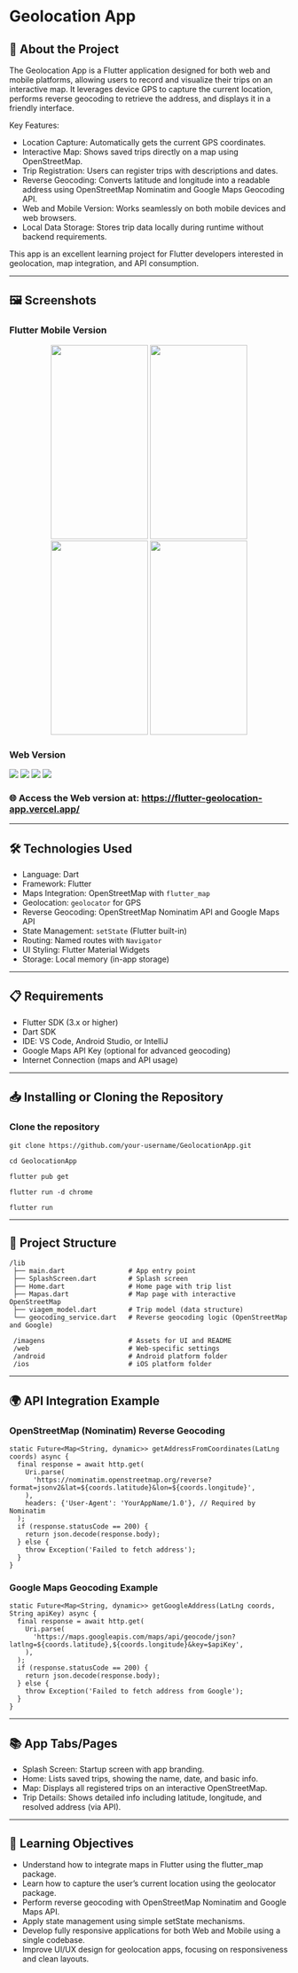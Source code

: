 # Geolocation App

## 🚀 About the Project

The Geolocation App is a Flutter application designed for both web and mobile platforms, allowing users to record and visualize their trips on an interactive map. It leverages device GPS to capture the current location, performs reverse geocoding to retrieve the address, and displays it in a friendly interface.

Key Features:
- Location Capture: Automatically gets the current GPS coordinates.
- Interactive Map: Shows saved trips directly on a map using OpenStreetMap.
- Trip Registration: Users can register trips with descriptions and dates.
- Reverse Geocoding: Converts latitude and longitude into a readable address using OpenStreetMap Nominatim and Google Maps Geocoding API.
- Web and Mobile Version: Works seamlessly on both mobile devices and web browsers.
- Local Data Storage: Stores trip data locally during runtime without backend requirements.

This app is an excellent learning project for Flutter developers interested in geolocation, map integration, and API consumption.

---

## 🖼 Screenshots

### Flutter Mobile Version

<p align="center">
  <img src="/imagens/Mobile1.png" width="175" height="350"/>
  <img src="/imagens/Mobile2.png" width="175" height="350"/>
  <img src="/imagens/Mobile3.png" width="175" height="350"/>
  <img src="/imagens/Mobile4.png" width="175" height="350"/>
</p>


### Web Version

<p>
  <img src="/imagens/Web1.png">
  <img src="/imagens/Web2.png">
  <img src="/imagens/Web3.png">
  <img src="/imagens/Web4.png">
</p>

### 🌐 Access the Web version at: https://flutter-geolocation-app.vercel.app/

---

## 🛠 Technologies Used

- Language: Dart
- Framework: Flutter
- Maps Integration: OpenStreetMap with `flutter_map`
- Geolocation: `geolocator` for GPS
- Reverse Geocoding: OpenStreetMap Nominatim API and Google Maps API
- State Management: `setState` (Flutter built-in)
- Routing: Named routes with `Navigator`
- UI Styling: Flutter Material Widgets
- Storage: Local memory (in-app storage)

---

## 📋 Requirements

- Flutter SDK (3.x or higher)
- Dart SDK
- IDE: VS Code, Android Studio, or IntelliJ
- Google Maps API Key (optional for advanced geocoding)
- Internet Connection (maps and API usage)

---

## 📥 Installing or Cloning the Repository

### Clone the repository

```
git clone https://github.com/your-username/GeolocationApp.git
```

```
cd GeolocationApp
```

```
flutter pub get
```

```
flutter run -d chrome
```

```
flutter run
```

---

## 📑 Project Structure
```
/lib
 ├── main.dart                # App entry point
 ├── SplashScreen.dart        # Splash screen
 ├── Home.dart                # Home page with trip list
 ├── Mapas.dart               # Map page with interactive OpenStreetMap
 ├── viagem_model.dart        # Trip model (data structure)
 └── geocoding_service.dart   # Reverse geocoding logic (OpenStreetMap and Google)

 /imagens                     # Assets for UI and README
 /web                         # Web-specific settings
 /android                     # Android platform folder
 /ios                         # iOS platform folder
```

---

## 🌍 API Integration Example

### OpenStreetMap (Nominatim) Reverse Geocoding
```
static Future<Map<String, dynamic>> getAddressFromCoordinates(LatLng coords) async {
  final response = await http.get(
    Uri.parse(
      'https://nominatim.openstreetmap.org/reverse?format=jsonv2&lat=${coords.latitude}&lon=${coords.longitude}',
    ),
    headers: {'User-Agent': 'YourAppName/1.0'}, // Required by Nominatim
  );
  if (response.statusCode == 200) {
    return json.decode(response.body);
  } else {
    throw Exception('Failed to fetch address');
  }
}
```

### Google Maps Geocoding Example

```
static Future<Map<String, dynamic>> getGoogleAddress(LatLng coords, String apiKey) async {
  final response = await http.get(
    Uri.parse(
      'https://maps.googleapis.com/maps/api/geocode/json?latlng=${coords.latitude},${coords.longitude}&key=$apiKey',
    ),
  );
  if (response.statusCode == 200) {
    return json.decode(response.body);
  } else {
    throw Exception('Failed to fetch address from Google');
  }
}
```

---

## 📚 App Tabs/Pages
- Splash Screen: Startup screen with app branding.
- Home: Lists saved trips, showing the name, date, and basic info.
- Map: Displays all registered trips on an interactive OpenStreetMap.
- Trip Details: Shows detailed info including latitude, longitude, and resolved address (via API).

---

## 🎯 Learning Objectives
- Understand how to integrate maps in Flutter using the flutter_map package.
- Learn how to capture the user’s current location using the geolocator package.
- Perform reverse geocoding with OpenStreetMap Nominatim and Google Maps API.
- Apply state management using simple setState mechanisms.
- Develop fully responsive applications for both Web and Mobile using a single codebase.
- Improve UI/UX design for geolocation apps, focusing on responsiveness and clean layouts.
